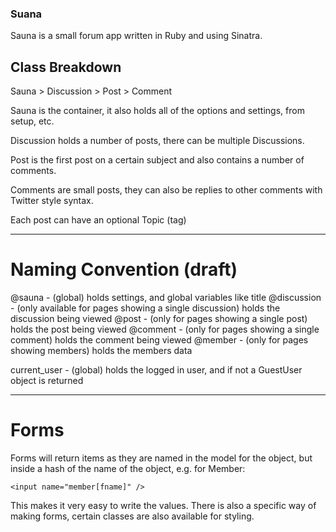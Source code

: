 ### Suana

Sauna is a small forum app written in Ruby and using Sinatra.


Class Breakdown
---------------
Sauna > Discussion > Post > Comment


Sauna is the container, it also holds all of the options and settings, from setup, etc.

Discussion holds a number of posts, there can be multiple Discussions.

Post is the first post on a certain subject and also contains a number of comments.

Comments are small posts, they can also be replies to other comments with Twitter style syntax.

Each post can have an optional Topic (tag)


- - -
# Naming Convention (draft)

@sauna - (global) holds settings, and global variables like title
@discussion - (only available for pages showing a single discussion) holds the discussion being viewed
@post - (only for pages showing a single post) holds the post being viewed
@comment - (only for pages showing a single comment) holds the comment being viewed
@member - (only for pages showing members) holds the members data

current\_user - (global) holds the logged in user, and if not a GuestUser object is returned


- - -
# Forms

Forms will return items as they are named in the model for the object, but inside a hash of the name of the object, e.g. for Member:

`<input name="member[fname]" />`

This makes it very easy to write the values.
There is also a specific way of making forms, certain classes are also available for styling.
